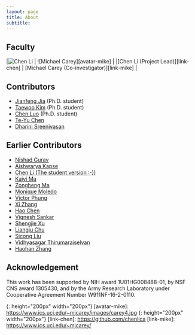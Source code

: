 ```yaml
---
layout: page
title: About
subtitle:  
---
```


## Faculty

|![Chen Li][avatar-chen] | ![Michael Carey][avatar-mike] |
|[Chen Li (Project Lead)][link-chen] | [Michael Carey (Co-investigator)][link-mike] |

## Contributors
* [Jianfeng Jia](https://github.com/JavierJia) (Ph.D. student)
* [Taewoo Kim](https://github.com/waans11) (Ph.D. student)
* [Chen Luo](luochen01.github.io) (Ph.D. student)
* [Te-Yu Chen](https://github.com/DeyuChen)
* [Dharini Sreenivasan](https://github.com/dharini-s)

## Earlier Contributors
* [Nishad Gurav](https://github.com/nishadg)
* [Aishwarya Kapse](https://github.com/aishwaryakapse)
* [Chen Li (The student version :-))](https://github.com/JeremyLi28)
* [Kaiyi Ma](https://github.com/kaiyim)
* [Zongheng Ma](https://github.com/zonghengma)
* [Monique Moledo](https://github.com/MoniMoledo)
* [Victor Phung](https://github.com/starmon00)
* [Xi Zhang](https://github.com/xizzzz)
* [Hao Chen](https://github.com/haochen07)
* [Vignesh Sankar](https://github.com/vignesh-sankar)
* [Shengjie Xu](https://github.com/HotLemonJuice)
* [Liangju Chu](https://github.com/liangjuc)
* [Sicong Liu](https://github.com/lsclovecode)
* [Vidhyasagar Thirumaraiselvan](https://github.com/vidhya567)
* [Haohan Zhang](https://github.com/hh1680651)


## Acknowledgement
This work has been supported by NIH award 1U01HG008488-01, by NSF CNS award 1305430,
and by the Army Research Laboratory under Cooperative Agreement Number W911NF-16-2-0110.

[avatar-chen]: https://docs.google.com/drawings/d/1PIQwRDWhX66nWYO1hAGn7DA3T5KnARz5S-FKeiJzHvs/pub?w=200&h=200
{: height="200px" width="200px"}
[avatar-mike]: https://www.ics.uci.edu/~mjcarey/images/carey4.jpg
{: height="200px" width="200px"}
[link-chen]: https://github.com/chenlica
[link-mike]: https://www.ics.uci.edu/~mjcarey/
